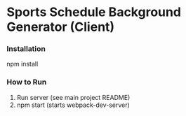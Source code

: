 # Sports Schedule Background Generator (Client)

### Installation

npm install

### How to Run

1. Run server (see main project README)
2. npm start (starts webpack-dev-server)